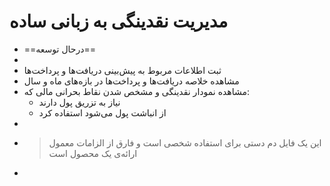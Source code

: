 # مدیریت نقدینگی به زبانی ساده
- ==درحال توسعه==
-
- ثبت اطلاعات مربوط به پیش‌بینی دریافت‌ها و پرداخت‌ها
- مشاهده خلاصه دریافت‌ها و پرداخت‌ها در بازه‌های ماه و سال
- مشاهده نمودار نقدینگی و مشخص شدن نقاط بحرانی مالی که:
	- نیاز به تزریق پول دارند
	- از انباشت پول می‌شود استفاده کرد
-
- > این یک فایل دم دستی برای استفاده شخصی است و فارق از الزامات معمول ارائه‌ی یک محصول است
-